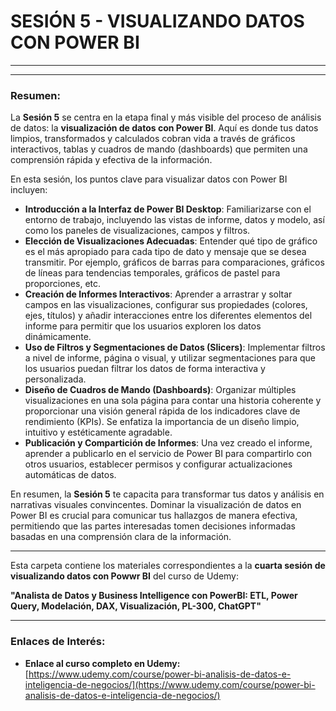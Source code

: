 # SESIÓN 5 - VISUALIZANDO DATOS CON POWER BI

---

---
### Resumen:

La **Sesión 5** se centra en la etapa final y más visible del proceso de análisis de datos: la **visualización de datos con Power BI**. Aquí es donde tus datos limpios, transformados y calculados cobran vida a través de gráficos interactivos, tablas y cuadros de mando (dashboards) que permiten una comprensión rápida y efectiva de la información.

En esta sesión, los puntos clave para visualizar datos con Power BI incluyen:

* **Introducción a la Interfaz de Power BI Desktop**: Familiarizarse con el entorno de trabajo, incluyendo las vistas de informe, datos y modelo, así como los paneles de visualizaciones, campos y filtros.
* **Elección de Visualizaciones Adecuadas**: Entender qué tipo de gráfico es el más apropiado para cada tipo de dato y mensaje que se desea transmitir. Por ejemplo, gráficos de barras para comparaciones, gráficos de líneas para tendencias temporales, gráficos de pastel para proporciones, etc.
* **Creación de Informes Interactivos**: Aprender a arrastrar y soltar campos en las visualizaciones, configurar sus propiedades (colores, ejes, títulos) y añadir interacciones entre los diferentes elementos del informe para permitir que los usuarios exploren los datos dinámicamente.
* **Uso de Filtros y Segmentaciones de Datos (Slicers)**: Implementar filtros a nivel de informe, página o visual, y utilizar segmentaciones para que los usuarios puedan filtrar los datos de forma interactiva y personalizada.
* **Diseño de Cuadros de Mando (Dashboards)**: Organizar múltiples visualizaciones en una sola página para contar una historia coherente y proporcionar una visión general rápida de los indicadores clave de rendimiento (KPIs). Se enfatiza la importancia de un diseño limpio, intuitivo y estéticamente agradable.
* **Publicación y Compartición de Informes**: Una vez creado el informe, aprender a publicarlo en el servicio de Power BI para compartirlo con otros usuarios, establecer permisos y configurar actualizaciones automáticas de datos.

En resumen, la **Sesión 5** te capacita para transformar tus datos y análisis en narrativas visuales convincentes. Dominar la visualización de datos en Power BI es crucial para comunicar tus hallazgos de manera efectiva, permitiendo que las partes interesadas tomen decisiones informadas basadas en una comprensión clara de la información.

---

Esta carpeta contiene los materiales correspondientes a la **cuarta sesión de visualizando datos con Powwr BI** del curso de Udemy:

**"Analista de Datos y Business Intelligence con PowerBI: ETL, Power Query, Modelación, DAX, Visualización, PL-300, ChatGPT"**

---

### Enlaces de Interés:

* **Enlace al curso completo en Udemy:**
    [https://www.udemy.com/course/power-bi-analisis-de-datos-e-inteligencia-de-negocios/](https://www.udemy.com/course/power-bi-analisis-de-datos-e-inteligencia-de-negocios/)